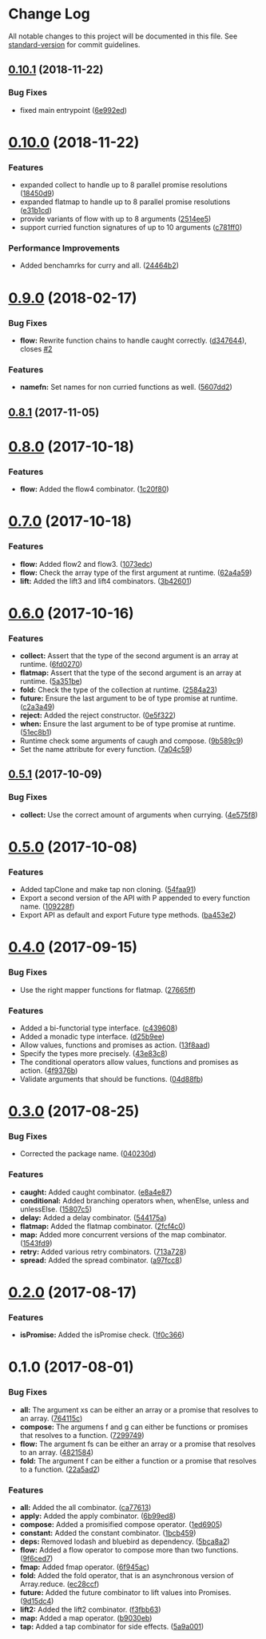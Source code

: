# Change Log

All notable changes to this project will be documented in this file. See [standard-version](https://github.com/conventional-changelog/standard-version) for commit guidelines.

<a name="0.10.1"></a>
## [0.10.1](https://github.com/critocrito/dashp/compare/v0.10.0...v0.10.1) (2018-11-22)


### Bug Fixes

* fixed main entrypoint ([6e992ed](https://github.com/critocrito/dashp/commit/6e992ed))



<a name="0.10.0"></a>
# [0.10.0](https://github.com/critocrito/dashp/compare/v0.9.0...v0.10.0) (2018-11-22)


### Features

* expanded collect to handle up to 8 parallel promise resolutions ([18450d9](https://github.com/critocrito/dashp/commit/18450d9))
* expanded flatmap to handle up to 8 parallel promise resolutions ([e31b1cd](https://github.com/critocrito/dashp/commit/e31b1cd))
* provide variants of flow with up to 8 arguments ([2514ee5](https://github.com/critocrito/dashp/commit/2514ee5))
* support curried function signatures of up to 10 arguments ([c781ff0](https://github.com/critocrito/dashp/commit/c781ff0))


### Performance Improvements

* Added benchamrks for curry and all. ([24464b2](https://github.com/critocrito/dashp/commit/24464b2))



<a name="0.9.0"></a>
# [0.9.0](https://github.com/critocrito/dashp/compare/v0.8.1...v0.9.0) (2018-02-17)


### Bug Fixes

* **flow:** Rewrite function chains to handle caught correctly. ([d347644](https://github.com/critocrito/dashp/commit/d347644)), closes [#2](https://github.com/critocrito/dashp/issues/2)


### Features

* **namefn:** Set names for non curried functions as well. ([5607dd2](https://github.com/critocrito/dashp/commit/5607dd2))



<a name="0.8.1"></a>
## [0.8.1](https://github.com/critocrito/dashp/compare/v0.8.0...v0.8.1) (2017-11-05)



<a name="0.8.0"></a>
# [0.8.0](https://github.com/critocrito/dashp/compare/v0.7.0...v0.8.0) (2017-10-18)


### Features

* **flow:** Added the flow4 combinator. ([1c20f80](https://github.com/critocrito/dashp/commit/1c20f80))



<a name="0.7.0"></a>
# [0.7.0](https://github.com/critocrito/dashp/compare/v0.6.0...v0.7.0) (2017-10-18)


### Features

* **flow:** Added flow2 and flow3. ([1073edc](https://github.com/critocrito/dashp/commit/1073edc))
* **flow:** Check the array type of the first argument at runtime. ([62a4a59](https://github.com/critocrito/dashp/commit/62a4a59))
* **lift:** Added the lift3 and lift4 combinators. ([3b42601](https://github.com/critocrito/dashp/commit/3b42601))



<a name="0.6.0"></a>
# [0.6.0](https://github.com/critocrito/dashp/compare/v0.5.1...v0.6.0) (2017-10-16)


### Features

* **collect:** Assert that the type of the second argument is an array at runtime. ([6fd0270](https://github.com/critocrito/dashp/commit/6fd0270))
* **flatmap:** Assert that the type of the second argument is an array at runtime. ([5a351be](https://github.com/critocrito/dashp/commit/5a351be))
* **fold:** Check the type of the collection at runtime. ([2584a23](https://github.com/critocrito/dashp/commit/2584a23))
* **future:** Ensure the last argument to be of type promise at runtime. ([c2a3a49](https://github.com/critocrito/dashp/commit/c2a3a49))
* **reject:** Added the reject constructor. ([0e5f322](https://github.com/critocrito/dashp/commit/0e5f322))
* **when:** Ensure the last argument to be of type promise at runtime. ([51ec8b1](https://github.com/critocrito/dashp/commit/51ec8b1))
* Runtime check some arguments of caugh and compose. ([9b589c9](https://github.com/critocrito/dashp/commit/9b589c9))
* Set the name attribute for every function. ([7a04c59](https://github.com/critocrito/dashp/commit/7a04c59))



<a name="0.5.1"></a>
## [0.5.1](https://github.com/critocrito/dashp/compare/v0.5.0...v0.5.1) (2017-10-09)


### Bug Fixes

* **collect:** Use the correct amount of arguments when currying. ([4e575f8](https://github.com/critocrito/dashp/commit/4e575f8))



<a name="0.5.0"></a>
# [0.5.0](https://github.com/critocrito/dashp/compare/v0.4.0...v0.5.0) (2017-10-08)


### Features

* Added tapClone and make tap non cloning. ([54faa91](https://github.com/critocrito/dashp/commit/54faa91))
* Export a second version of the API with P appended to every function name. ([109228f](https://github.com/critocrito/dashp/commit/109228f))
* Export API as default and export Future type methods. ([ba453e2](https://github.com/critocrito/dashp/commit/ba453e2))



<a name="0.4.0"></a>
# [0.4.0](https://gitlab.com/critocrito/dashp/compare/v0.3.0...v0.4.0) (2017-09-15)


### Bug Fixes

* Use the right mapper functions for flatmap. ([27665ff](https://gitlab.com/critocrito/dashp/commit/27665ff))


### Features

* Added a bi-functorial type interface. ([c439608](https://gitlab.com/critocrito/dashp/commit/c439608))
* Added a monadic type interface. ([d25b9ee](https://gitlab.com/critocrito/dashp/commit/d25b9ee))
* Allow values, functions and promises as action. ([13f8aad](https://gitlab.com/critocrito/dashp/commit/13f8aad))
* Specify the types more precisely. ([43e83c8](https://gitlab.com/critocrito/dashp/commit/43e83c8))
* The conditional operators allow values, functions and promises as action. ([4f9376b](https://gitlab.com/critocrito/dashp/commit/4f9376b))
* Validate arguments that should be functions. ([04d88fb](https://gitlab.com/critocrito/dashp/commit/04d88fb))



<a name="0.3.0"></a>
# [0.3.0](https://gitlab.com/critocrito/dashp/compare/v0.2.0...v0.3.0) (2017-08-25)


### Bug Fixes

* Corrected the package name. ([040230d](https://gitlab.com/critocrito/dashp/commit/040230d))


### Features

* **caught:** Added caught combinator. ([e8a4e87](https://gitlab.com/critocrito/dashp/commit/e8a4e87))
* **conditional:** Added branching operators when, whenElse, unless and unlessElse. ([15807c5](https://gitlab.com/critocrito/dashp/commit/15807c5))
* **delay:** Added a delay combinator. ([544175a](https://gitlab.com/critocrito/dashp/commit/544175a))
* **flatmap:** Added the flatmap combinator. ([2fcf4c0](https://gitlab.com/critocrito/dashp/commit/2fcf4c0))
* **map:** Added more concurrent versions of the map combinator. ([1543fd9](https://gitlab.com/critocrito/dashp/commit/1543fd9))
* **retry:** Added various retry combinators. ([713a728](https://gitlab.com/critocrito/dashp/commit/713a728))
* **spread:** Added the spread combinator. ([a97fcc8](https://gitlab.com/critocrito/dashp/commit/a97fcc8))



<a name="0.2.0"></a>
# [0.2.0](https://gitlab.com/critocrito/dashp/compare/v0.1.0...v0.2.0) (2017-08-17)


### Features

* **isPromise:** Added the isPromise check. ([1f0c366](https://gitlab.com/critocrito/dashp/commit/1f0c366))



<a name="0.1.0"></a>
# 0.1.0 (2017-08-01)


### Bug Fixes

* **all:** The argument xs can be either an array or a promise that resolves to an array. ([764115c](https://gitlab.com/critocrito/dashp/commit/764115c))
* **compose:** The argumens f and g can either be functions or promises that resolves to a function. ([7299749](https://gitlab.com/critocrito/dashp/commit/7299749))
* **flow:** The argument fs can be either an array or a promise that resolves to an array. ([4821584](https://gitlab.com/critocrito/dashp/commit/4821584))
* **fold:** The argument f can be either a function or a promise that resolves to a function. ([22a5ad2](https://gitlab.com/critocrito/dashp/commit/22a5ad2))


### Features

* **all:** Added the all combinator. ([ca77613](https://gitlab.com/critocrito/dashp/commit/ca77613))
* **apply:** Added the apply combinator. ([6b99ed8](https://gitlab.com/critocrito/dashp/commit/6b99ed8))
* **compose:** Added a promisified compose operator. ([1ed6905](https://gitlab.com/critocrito/dashp/commit/1ed6905))
* **constant:** Added the constant combinator. ([1bcb459](https://gitlab.com/critocrito/dashp/commit/1bcb459))
* **deps:** Removed lodash and bluebird as dependency. ([5bca8a2](https://gitlab.com/critocrito/dashp/commit/5bca8a2))
* **flow:** Added a flow operator to compose more than two functions. ([9f6ced7](https://gitlab.com/critocrito/dashp/commit/9f6ced7))
* **fmap:** Added fmap operator. ([6f945ac](https://gitlab.com/critocrito/dashp/commit/6f945ac))
* **fold:** Added the fold operator, that is an asynchronous version of Array.reduce. ([ec28ccf](https://gitlab.com/critocrito/dashp/commit/ec28ccf))
* **future:** Added the future combinator to lift values into Promises. ([9d15dc4](https://gitlab.com/critocrito/dashp/commit/9d15dc4))
* **lift2:** Added the lift2 combinator. ([f3fbb63](https://gitlab.com/critocrito/dashp/commit/f3fbb63))
* **map:** Added a map operator. ([b9030eb](https://gitlab.com/critocrito/dashp/commit/b9030eb))
* **tap:** Added a tap combinator for side effects. ([5a9a001](https://gitlab.com/critocrito/dashp/commit/5a9a001))
